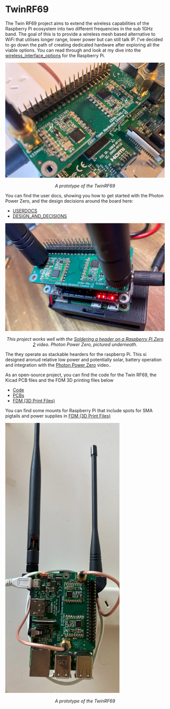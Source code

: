 # TwinRF69

The Twin RF69 project aims to extend the wireless capabilities of the Raspberry Pi ecosystem into two different frequencies in the sub 1GHz band. The goal of this is to provide a wireless mesh based alternative to WiFi that utilises longer range, lower power but can still talk IP. I've decided to go down the path of creating dedicated hardware after exploring all the viable options. You can read through and look at my dive into the [wireless_interface_options](WIRELESS_INTERFACE_RESEARCH.md) for the Raspberry Pi.

![Alt text](IMG/TwinRF69.png?raw=true "Title") <p style="text-align:center; font-style:italic;">A prototype of the TwinRF69</p>

You can find the user docs, showing you how to get started with the Photon Power Zero, and the design decisions around the board here:
* [USERDOCS](USERDOCS.md) 
* [DESIGN_AND_DECISIONS](DESIGN_AND_DECISIONS.md)

![Alt text](IMG/TwinRF69_with_PPZ.png?raw=true "Title") <p style="text-align:center; font-style:italic;">This project works well with the  [Soldering a header on a Raspberry Pi Zero 2](https://youtu.be/pwCCnsn2Mug) video. Photon Power Zero, pictured underneath. 

The they operate as stackable hearders for the raspberrp Pi. This si designed aronud relative low power and potentially solar, battery operation and integration with the  [Photon Power Zero](https://youtu.be/pwCCnsn2Mug) video..</p>

As an open-source project, you can find the code for the Twin RF69, the Kicad PCB files and the FDM 3D printing files below
* [Code](Code)
* [PCBs](PCBs)
* [FDM (3D Print Files)](FDM)

You can find some mounts for Raspberry Pi that include spots for SMA pigtails and power supplies in [FDM (3D Print Files)](FDM)

![Alt text](IMG/TwinRF69_full.png?raw=true "Title") <p style="text-align:center; font-style:italic;">A prototype of the TwinRF69</p>